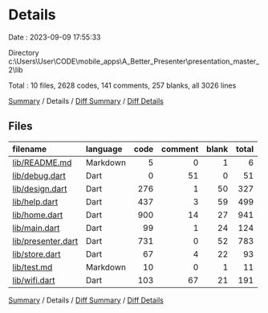 # Details

Date : 2023-09-09 17:55:33

Directory c:\\Users\\User\\CODE\\mobile_apps\\A_Better_Presenter\\presentation_master_2\\lib

Total : 10 files,  2628 codes, 141 comments, 257 blanks, all 3026 lines

[Summary](results.md) / Details / [Diff Summary](diff.md) / [Diff Details](diff-details.md)

## Files
| filename | language | code | comment | blank | total |
| :--- | :--- | ---: | ---: | ---: | ---: |
| [lib/README.md](/lib/README.md) | Markdown | 5 | 0 | 1 | 6 |
| [lib/debug.dart](/lib/debug.dart) | Dart | 0 | 51 | 0 | 51 |
| [lib/design.dart](/lib/design.dart) | Dart | 276 | 1 | 50 | 327 |
| [lib/help.dart](/lib/help.dart) | Dart | 437 | 3 | 59 | 499 |
| [lib/home.dart](/lib/home.dart) | Dart | 900 | 14 | 27 | 941 |
| [lib/main.dart](/lib/main.dart) | Dart | 99 | 1 | 24 | 124 |
| [lib/presenter.dart](/lib/presenter.dart) | Dart | 731 | 0 | 52 | 783 |
| [lib/store.dart](/lib/store.dart) | Dart | 67 | 4 | 22 | 93 |
| [lib/test.md](/lib/test.md) | Markdown | 10 | 0 | 1 | 11 |
| [lib/wifi.dart](/lib/wifi.dart) | Dart | 103 | 67 | 21 | 191 |

[Summary](results.md) / Details / [Diff Summary](diff.md) / [Diff Details](diff-details.md)
